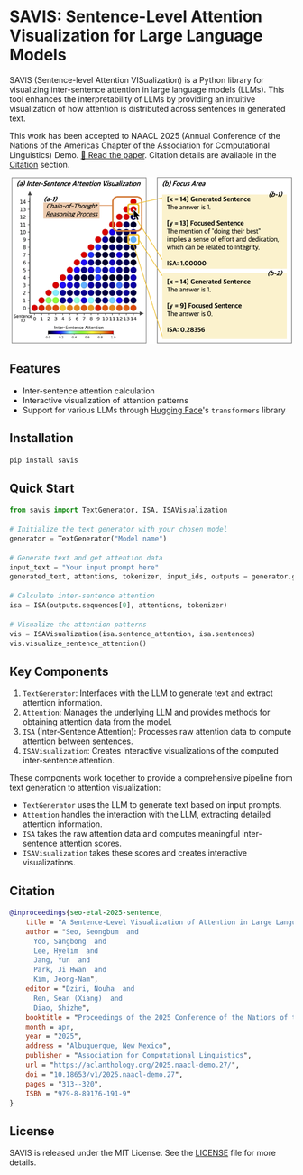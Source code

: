 # SAVIS: Sentence-Level Attention Visualization for Large Language Models

SAVIS (Sentence-level Attention VISualization) is a Python library for visualizing inter-sentence attention in large language models (LLMs). This tool enhances the interpretability of LLMs by providing an intuitive visualization of how attention is distributed across sentences in generated text.

This work has been accepted to NAACL 2025 (Annual Conference of the Nations of the Americas Chapter of the Association for Computational Linguistics) Demo. [📄 Read the paper](https://aclanthology.org/2025.naacl-demo.27). Citation details are available in the [Citation](#citation) section.

<center>
<img src="https://raw.githubusercontent.com/Seongbuming/savis/master/images/savis.png" width="500" alt="SAVIS analyzing reviews">
</center>

## Features

- Inter-sentence attention calculation
- Interactive visualization of attention patterns
- Support for various LLMs through [Hugging Face](https://huggingface.co)'s `transformers` library

## Installation

```bash
pip install savis
```

## Quick Start

```python
from savis import TextGenerator, ISA, ISAVisualization

# Initialize the text generator with your chosen model
generator = TextGenerator("Model name")

# Generate text and get attention data
input_text = "Your input prompt here"
generated_text, attentions, tokenizer, input_ids, outputs = generator.generate_text(input_text)

# Calculate inter-sentence attention
isa = ISA(outputs.sequences[0], attentions, tokenizer)

# Visualize the attention patterns
vis = ISAVisualization(isa.sentence_attention, isa.sentences)
vis.visualize_sentence_attention()
```

## Key Components

1. `TextGenerator`: Interfaces with the LLM to generate text and extract attention information.
2. `Attention`: Manages the underlying LLM and provides methods for obtaining attention data from the model.
3. `ISA` (Inter-Sentence Attention): Processes raw attention data to compute attention between sentences.
4. `ISAVisualization`: Creates interactive visualizations of the computed inter-sentence attention.

These components work together to provide a comprehensive pipeline from text generation to attention visualization:

- `TextGenerator` uses the LLM to generate text based on input prompts.
- `Attention` handles the interaction with the LLM, extracting detailed attention information.
- `ISA` takes the raw attention data and computes meaningful inter-sentence attention scores.
- `ISAVisualization` takes these scores and creates interactive visualizations.

## Citation

```bibtex
@inproceedings{seo-etal-2025-sentence,
    title = "A Sentence-Level Visualization of Attention in Large Language Models",
    author = "Seo, Seongbum  and
      Yoo, Sangbong  and
      Lee, Hyelim  and
      Jang, Yun  and
      Park, Ji Hwan  and
      Kim, Jeong-Nam",
    editor = "Dziri, Nouha  and
      Ren, Sean (Xiang)  and
      Diao, Shizhe",
    booktitle = "Proceedings of the 2025 Conference of the Nations of the Americas Chapter of the Association for Computational Linguistics: Human Language Technologies (System Demonstrations)",
    month = apr,
    year = "2025",
    address = "Albuquerque, New Mexico",
    publisher = "Association for Computational Linguistics",
    url = "https://aclanthology.org/2025.naacl-demo.27/",
    doi = "10.18653/v1/2025.naacl-demo.27",
    pages = "313--320",
    ISBN = "979-8-89176-191-9"
}
```

## License

SAVIS is released under the MIT License. See the [LICENSE](https://github.com/Seongbuming/savis/blob/master/LICENSE) file for more details.
